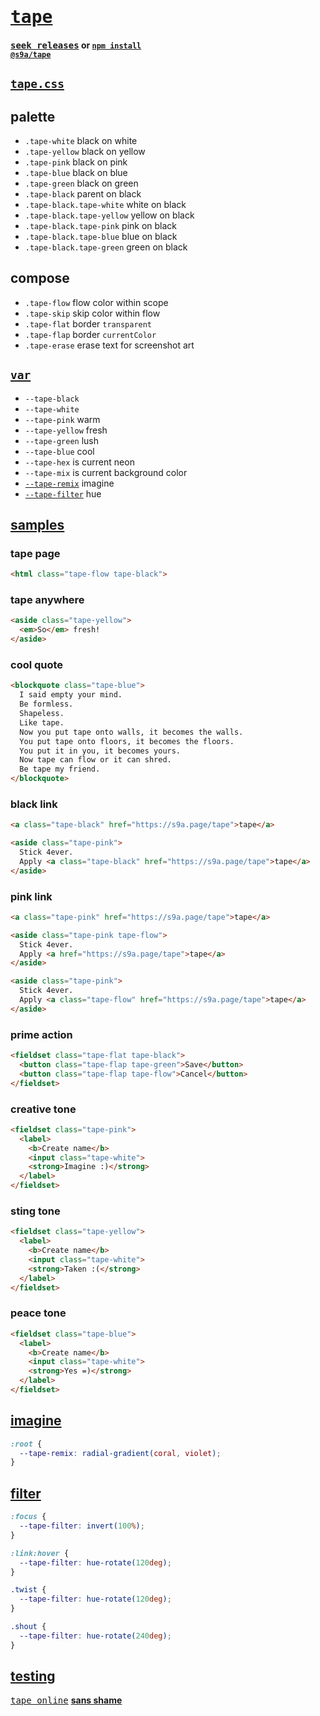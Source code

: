 # [<tt>tape</tt>](https://s9a.github.io/tape)

#### [<tt>seek releases</tt>](../../releases) or <code><a href="https://docs.npmjs.com/cli">npm install</a> <a href="https://npm.im/@s9a/tape">@s9a/tape</a></code>

## [`tape.css`](tape.css)

## palette

- `.tape-white` black on white
- `.tape-yellow` black on yellow
- `.tape-pink` black on pink
- `.tape-blue` black on blue
- `.tape-green` black on green
- `.tape-black` parent on black
- `.tape-black.tape-white` white on black
- `.tape-black.tape-yellow` yellow on black
- `.tape-black.tape-pink` pink on black
- `.tape-black.tape-blue` blue on black
- `.tape-black.tape-green` green on black

## compose

- `.tape-flow` flow color within scope
- `.tape-skip` skip color within flow
- `.tape-flat` border `transparent`
- `.tape-flap` border `currentColor`
- `.tape-erase` erase text for screenshot art

## [`var`](tape.css)

- `--tape-black`
- `--tape-white`
- `--tape-pink` warm
- `--tape-yellow` fresh
- `--tape-green` lush
- `--tape-blue` cool
- `--tape-hex` is current neon
- `--tape-mix` is current background color
- [`--tape-remix`](#imagine) imagine
- [`--tape-filter`](#filter) hue

## [samples](https://s9a.page)

### tape page

```html
<html class="tape-flow tape-black">
```

### tape anywhere

```html
<aside class="tape-yellow">
  <em>So</em> fresh!
</aside>
```

### cool quote
```html
<blockquote class="tape-blue">
  I said empty your mind.
  Be formless.
  Shapeless.
  Like tape.
  Now you put tape onto walls, it becomes the walls.
  You put tape onto floors, it becomes the floors.
  You put it in you, it becomes yours.
  Now tape can flow or it can shred.
  Be tape my friend.
</blockquote>
```

### black link

```html
<a class="tape-black" href="https://s9a.page/tape">tape</a>
```

```html
<aside class="tape-pink">
  Stick 4ever.
  Apply <a class="tape-black" href="https://s9a.page/tape">tape</a>
</aside>
```

### pink link

```html
<a class="tape-pink" href="https://s9a.page/tape">tape</a>
```

```html
<aside class="tape-pink tape-flow">
  Stick 4ever.
  Apply <a href="https://s9a.page/tape">tape</a>
</aside>
```

```html
<aside class="tape-pink">
  Stick 4ever.
  Apply <a class="tape-flow" href="https://s9a.page/tape">tape</a>
</aside>
```

### prime action

```html
<fieldset class="tape-flat tape-black">
  <button class="tape-flap tape-green">Save</button>
  <button class="tape-flap tape-flow">Cancel</button>
</fieldset>
```

### creative tone

```html
<fieldset class="tape-pink">
  <label>
    <b>Create name</b>
    <input class="tape-white">
    <strong>Imagine :)</strong>
  </label>
</fieldset>
```

### sting tone

```html
<fieldset class="tape-yellow">
  <label>
    <b>Create name</b>
    <input class="tape-white">
    <strong>Taken :(</strong>
  </label>
</fieldset>
```

### peace tone

```html
<fieldset class="tape-blue">
  <label>
    <b>Create name</b>
    <input class="tape-white">
    <strong>Yes =)</strong>
  </label>
</fieldset>
```

## [imagine](https://developer.mozilla.org/CSS/gradient)

```css
:root {
  --tape-remix: radial-gradient(coral, violet);
}
```

## [filter](https://developer.mozilla.org/CSS/filter)

```css
:focus {
  --tape-filter: invert(100%);
}

:link:hover {
  --tape-filter: hue-rotate(120deg);
}
```

```css
.twist {
  --tape-filter: hue-rotate(120deg);
}

.shout {
  --tape-filter: hue-rotate(240deg);
}
```

## [testing](https://webmural.com/testing)

[<tt>tape online</tt>](https://s9a.page/tape) [**sans shame**](https://webmural.com/shame)
